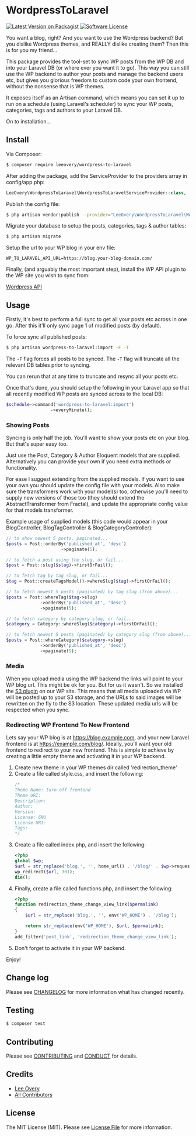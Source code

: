 # WordpressToLaravel

[![Latest Version on Packagist][ico-version]][link-packagist]
[![Software License][ico-license]](LICENSE.md)

You want a blog, right? And you want to use the Wordpress backend? But you dislike Wordpress themes, and REALLY dislike creating them? Then this is for you my friend...

This package provides the tool-set to sync WP posts from the WP DB and into your Laravel DB (or where ever you want it to go). This way you can still use the WP backend to author your posts and manage the backend users etc, but gives you glorious freedom to custom code your own frontend, without the nonsense that is WP themes.

It exposes itself as an Artisan command, which means you can set it up to run on a schedule (using Laravel's scheduler) to sync your WP posts, categories, tags and authors to your Laravel DB.

On to installation...

## Install

Via Composer:

``` bash
$ composer require leeovery/wordpress-to-laravel
```

After adding the package, add the ServiceProvider to the providers array in config/app.php:

``` php
LeeOvery\WordpressToLaravel\WordpressToLaravelServiceProvider::class,
```

Publish the config file:

``` bash
$ php artisan vendor:publish --provider="LeeOvery\WordpressToLaravel\WordpressToLaravelServiceProvider" --tag="config"
```

Migrate your database to setup the posts, categories, tags & author tables:

``` bash
$ php artisan migrate
```

Setup the url to your WP blog in your env file:

``` env
WP_TO_LARAVEL_API_URL=https://blog.your-blog-domain.com/
```

Finally, (and arguably the most important step), install the WP API plugin to the WP site you wish to sync from:

[Wordpress API](http://v2.wp-api.org/)

## Usage

Firstly, it's best to perform a full sync to get all your posts etc across in one go. After this it'll only sync page 1 of modified posts (by default).

To force sync all published posts:

``` bash
$ php artisan wordpress-to-laravel:import -F -T
```

The `-F` flag forces all posts to be synced. The `-T` flag will truncate all the relevant DB tables prior to syncing.

You can rerun that at any time to truncate and resync all your posts etc.

Once that's done, you should setup the following in your Laravel app so that all recently modified WP posts are synced across to the local DB:

``` php
$schedule->command('wordpress-to-laravel:import')
                 ->everyMinute();
```

### Showing Posts

Syncing is only half the job. You'll want to show your posts etc on your blog. But that's super easy too.

Just use the Post, Category & Author Eloquent models that are supplied. Alternatively you can provide your own if you need extra methods or functionality. 

For ease I suggest extending from the supplied models. If you want to use your own you should update the config file with your models. Also make sure the transformers work with your model(s) too, otherwise you'll need to supply new versions of those too (they should extend the AbstractTransformer from Fractal), and update the appropriate config value for that models transformer.

Example usage of supplied models (this code would appear in your BlogController, BlogTagController & BlogCategoryController):

``` php
// to show newest 5 posts, paginated...
$posts = Post::orderBy('published_at', 'desc')
                     ->paginate(5);

// to fetch a post using the slug, or fail...
$post = Post::slug($slug)->firstOrFail();

// to fetch tag by tag slug, or fail...
$tag = Post::createTagsModel()->whereSlug($tag)->firstOrFail();

// to fetch newest 5 posts (paginated) by tag slug (from above)...
$posts = Post::whereTag($tag->slug)
             ->orderBy('published_at', 'desc')
             ->paginate(5);

// to fetch category by category slug, or fail...
$category = Category::whereSlug($category)->firstOrFail();

// to fetch newest 5 posts (paginated) by category slug (from above)...
$posts = Post::whereCategory($category->slug)
             ->orderBy('published_at', 'desc')
             ->paginate(5);
```

### Media

When you upload media using the WP backend the links will point to your WP blog url. This might be ok for you. But for us it wasn't. So we installed the [S3 plugin](https://wordpress.org/plugins/amazon-s3-and-cloudfront/) on our WP site. This means that all media uploaded via WP will be posted up to your S3 storage, and the URLs to said images will be rewritten on the fly to the S3 location. These updated media urls will be respected when you sync.

### Redirecting WP Frontend To New Frontend

Lets say your WP blog is at https://blog.example.com, and your new Laravel frontend is at https://example.com/blog/. Ideally, you'll want your old frontend to redirect to your new frontend. This is simple to achieve by creating a little empty theme and activating it in your WP backend.

1. Create new theme in your WP themes dir called 'redirection_theme'
2. Create a file called style.css, and insert the following:
    ``` css
    /*
    Theme Name: turn off frontend
    Theme URI:
    Description:
    Author:
    Version:
    License: GNU
    License URI:
    Tags:
    */
    ```
3. Create a file called index.php, and insert the following:
    ``` php
    <?php
    global $wp;
    $url = str_replace('blog.', '', home_url() . '/blog/' . $wp->request);
    wp_redirect($url, 301);
    die();
    ```
4. Finally, create a file called functions.php, and insert the following:
    ``` php
    <?php
    function redirection_theme_change_view_link($permalink)
    {
        $url = str_replace('blog.', '', env('WP_HOME') . '/blog');
    
        return str_replace(env('WP_HOME'), $url, $permalink);
    }
    add_filter('post_link', 'redirection_theme_change_view_link');
    ```
5. Don't forget to activate it in your WP backend.

Enjoy!

## Change log

Please see [CHANGELOG](CHANGELOG.md) for more information what has changed recently.

## Testing

``` bash
$ composer test
```

## Contributing

Please see [CONTRIBUTING](CONTRIBUTING.md) and [CONDUCT](CONDUCT.md) for details.

## Credits

- [Lee Overy][link-author]
- [All Contributors][link-contributors]

## License

The MIT License (MIT). Please see [License File](LICENSE.md) for more information.

[ico-version]: https://img.shields.io/packagist/v/leeovery/wordpress-to-laravel.svg?style=flat-square
[ico-license]: https://img.shields.io/badge/license-MIT-brightgreen.svg?style=flat-square
[ico-travis]: https://img.shields.io/travis/leeovery/wordpress-to-laravel/master.svg?style=flat-square
[ico-scrutinizer]: https://img.shields.io/scrutinizer/coverage/g/leeovery/wordpress-to-laravel.svg?style=flat-square
[ico-code-quality]: https://img.shields.io/scrutinizer/g/leeovery/wordpress-to-laravel.svg?style=flat-square
[ico-downloads]: https://img.shields.io/packagist/dt/leeovery/wordpress-to-laravel.svg?style=flat-square

[link-packagist]: https://packagist.org/packages/leeovery/wordpress-to-laravel
[link-travis]: https://travis-ci.org/leeovery/wordpress-to-laravel
[link-scrutinizer]: https://scrutinizer-ci.com/g/leeovery/wordpress-to-laravel/code-structure
[link-code-quality]: https://scrutinizer-ci.com/g/leeovery/wordpress-to-laravel
[link-downloads]: https://packagist.org/packages/leeovery/wordpress-to-laravel
[link-author]: https://github.com/leeovery
[link-contributors]: ../../contributors
